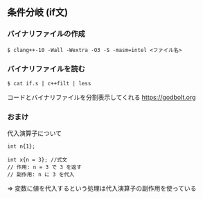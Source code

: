 ## 条件分岐 (if文)

### バイナリファイルの作成

```
$ clang++-10 -Wall -Wextra -O3 -S -masm=intel <ファイル名>
```

### バイナリファイルを読む

```
$ cat if.s | c++filt | less
```

コードとバイナリファイルを分割表示してくれる
https://godbolt.org


### おまけ

代入演算子について

```
int n{1};

int x{n = 3}; //式文
// 作用: n = 3 で 3 を返す
// 副作用: n に 3 を代入
```

=> 変数に値を代入するという処理は代入演算子の副作用を使っている
